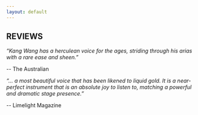 ```yaml
---
layout: default
---
```


## REVIEWS

_“Kang Wang has a herculean voice for the ages, striding through his arias with a rare ease and sheen.”_

-- The Australian



_“… a most beautiful voice that has been likened to liquid gold. It is a near-perfect instrument that is an absolute joy to listen to, matching a powerful and dramatic stage presence.”_

-- Limelight Magazine